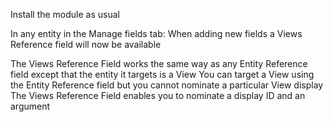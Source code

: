 Install the module as usual

In any entity in the Manage fields tab:
When adding new fields a Views Reference field will now be available

The Views Reference Field works the same way as any Entity Reference field except that the entity it targets is a View
You can target a View using the Entity Reference field but you cannot nominate a particular View display
The Views Reference Field enables you to nominate a display ID and an argument


